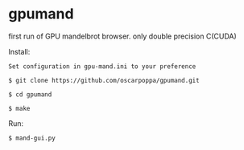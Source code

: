# gpumand
first run of GPU mandelbrot browser.
only double precision C(CUDA)


Install:

    Set configuration in gpu-mand.ini to your preference
    
    $ git clone https://github.com/oscarpoppa/gpumand.git
    
    $ cd gpumand
    
    $ make


Run:
    
    $ mand-gui.py
